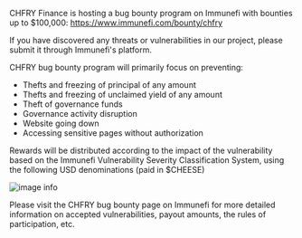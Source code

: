 CHFRY Finance is hosting a bug bounty program on Immunefi with bounties up to $100,000: https://www.immunefi.com/bounty/chfry

If you have discovered any threats or vulnerabilities in our project, please submit it through Immunefi's platform.

CHFRY bug bounty program will primarily focus on preventing:

- Thefts and freezing of principal of any amount
- Thefts and freezing of unclaimed yield of any amount
- Theft of governance funds
- Governance activity disruption
- Website going down
- Accessing sensitive pages without authorization

Rewards will be distributed according to the impact of the vulnerability based on the Immunefi Vulnerability Severity Classification System, using the following USD denominations (paid in $CHEESE) 

![image info](https://files.gitbook.com/v0/b/gitbook-x-prod.appspot.com/o/spaces%2F-MY31RlYfKe-9k-gKm1V%2Fuploads%2FMwiJioWuf0A8JI4EaYfK%2FScreenshot%202021-10-28%20at%2015.51.14.png?alt=media&token=53cc9668-57f6-4120-b1c6-8421cdc9e8fd)

Please visit the CHFRY bug bounty page on Immunefi for more detailed information on accepted vulnerabilities, payout amounts, the rules of participation, etc.